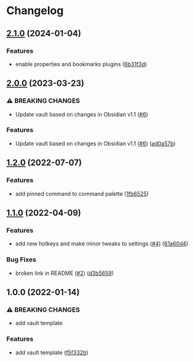 # Changelog

## [2.1.0](https://github.com/andrewmcodes/obsidian-beginner-vault-template/compare/v2.0.0...v2.1.0) (2024-01-04)


### Features

* enable properties and bookmarks plugins ([6b31f3d](https://github.com/andrewmcodes/obsidian-beginner-vault-template/commit/6b31f3ddf39cb23a7820cb97c237d2a894084058))

## [2.0.0](https://github.com/andrewmcodes/obsidian-beginner-vault-template/compare/v1.2.0...v2.0.0) (2023-03-23)


### ⚠ BREAKING CHANGES

* Update vault based on changes in Obsidian v1.1 ([#6](https://github.com/andrewmcodes/obsidian-beginner-vault-template/issues/6))

### Features

* Update vault based on changes in Obsidian v1.1 ([#6](https://github.com/andrewmcodes/obsidian-beginner-vault-template/issues/6)) ([ad0a57b](https://github.com/andrewmcodes/obsidian-beginner-vault-template/commit/ad0a57b9de287dce2077d3316ddf39fd7af60d80))

## [1.2.0](https://github.com/andrewmcodes/obsidian-beginner-vault-template/compare/v1.1.0...v1.2.0) (2022-07-07)


### Features

* add pinned command to command palette ([1fb6525](https://github.com/andrewmcodes/obsidian-beginner-vault-template/commit/1fb6525379c55b39f94821a1af8381df7e03db53))

## [1.1.0](https://github.com/andrewmcodes/obsidian-beginner-vault-template/compare/v1.0.0...v1.1.0) (2022-04-09)


### Features

* add new hotkeys and make minor tweaks to settings ([#4](https://github.com/andrewmcodes/obsidian-beginner-vault-template/issues/4)) ([61a60d4](https://github.com/andrewmcodes/obsidian-beginner-vault-template/commit/61a60d4cfeebe04cf7c70d48491ee64433164ce9))


### Bug Fixes

* broken link in README ([#2](https://github.com/andrewmcodes/obsidian-beginner-vault-template/issues/2)) ([d3b5659](https://github.com/andrewmcodes/obsidian-beginner-vault-template/commit/d3b5659c89c9c49327cfe57d34d31902f52c7d55))

## 1.0.0 (2022-01-14)


### ⚠ BREAKING CHANGES

* add vault template

### Features

* add vault template ([f5f332b](https://github.com/andrewmcodes/obsidian-beginner-vault-template/commit/f5f332b6c9451448e205e9429dd9d75fca72b527))
